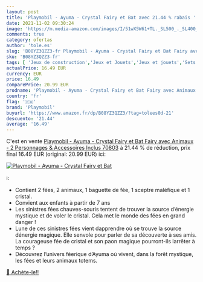```yaml
---
layout: post
title: 'Playmobil - Ayuma - Crystal Fairy et Bat avec 21.44 % rabais '
date: 2021-11-02 09:30:24
image: 'https://m.media-amazon.com/images/I/51wX5W61+TL._SL500_._SL400_.jpg'
comments: true
category: ofertas
author: 'tole.es'
slug: 'B08YZ3QZZ3-fr Playmobil - Ayuma - Crystal Fairy et Bat Fairy avec...'
sku: 'B08YZ3QZZ3-fr'
tags: [ 'Jeux de construction','Jeux et Jouets','Jeux et jouets','Sets de jeux de construction','playmobil', ]
actualPrice: 16.49 EUR
currency: EUR
price: 16.49
comparePrice: 20.99 EUR
prodname: 'Playmobil - Ayuma - Crystal Fairy et Bat Fairy avec Animaux - 2 Personnages & Accessoires Inclus 70803'
country: 'fr'
flag: '🇫🇷'
brand: 'Playmobil'
buyurl: 'https://www.amazon.fr/dp/B08YZ3QZZ3/?tag=tolees0d-21'
descuento: '21.44'
average: '16.49'
---
```


C'est en vente [Playmobil - Ayuma - Crystal Fairy et Bat Fairy avec Animaux - 2 Personnages & Accessoires Inclus 70803](https://www.amazon.fr/dp/B08YZ3QZZ3/?tag=tolees0d-21)  à  21.44 % de réduction, prix final  16.49 EUR (original: 20.99 EUR) ici:

[![Playmobil - Ayuma - Crystal Fairy et Bat](https://m.media-amazon.com/images/I/51wX5W61+TL._SL500_._SL400_.jpg)](https://www.amazon.fr/dp/B08YZ3QZZ3/?tag=tolees0d-21)

ℹ️:

- Contient 2 fées, 2 animaux, 1 baguette de fée, 1 sceptre maléfique et 1 cristal.
- Convient aux enfants à partir de 7 ans
- Les sinistres fées chauves-souris tentent de trouver la source d’énergie mystique et de voler le cristal. Cela met le monde des fées en grand danger !
- Lune de ces sinistres fées vient dapprendre où se trouve la source dénergie magique. Elle senvole pour parler de sa découverte à ses amis. La courageuse fée de cristal et son paon magique pourront-ils larrêter à temps ?
- Découvrez l’univers féerique d’Ayuma où vivent, dans la forêt mystique, les fées et leurs animaux totems.

[🛒 Achète-le!!](https://www.amazon.fr/dp/B08YZ3QZZ3/?tag=tolees0d-21)
